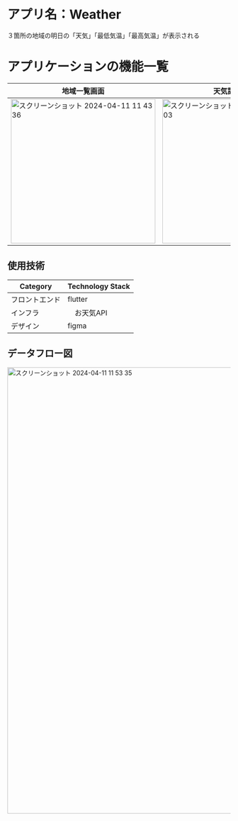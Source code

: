 # アプリ名：Weather

３箇所の地域の明日の「天気」「最低気温」「最高気温」が表示される

# アプリケーションの機能一覧

|地域一覧画面|天気詳細画面|
| --- | --- |
|<img width="326" alt="スクリーンショット 2024-04-11 11 43 36" src="https://github.com/kou-nagamine/wether/assets/136679628/2fb9f752-4b30-4187-a512-7c2f71af09eb">|<img width="326" alt="スクリーンショット 2024-04-11 11 44 03" src="https://github.com/kou-nagamine/wether/assets/136679628/0575a86d-8c5e-4634-aba9-8db13255f9b8">|

## 使用技術

|Category|Technology Stack|
| --- | --- |
|フロントエンド|flutter|
|インフラ|　お天気API|
|デザイン|figma|

## データフロー図

<img width="1008" alt="スクリーンショット 2024-04-11 11 53 35" src="https://github.com/kou-nagamine/wether/assets/136679628/ed046a91-5944-4023-af71-f30eba60760e">
